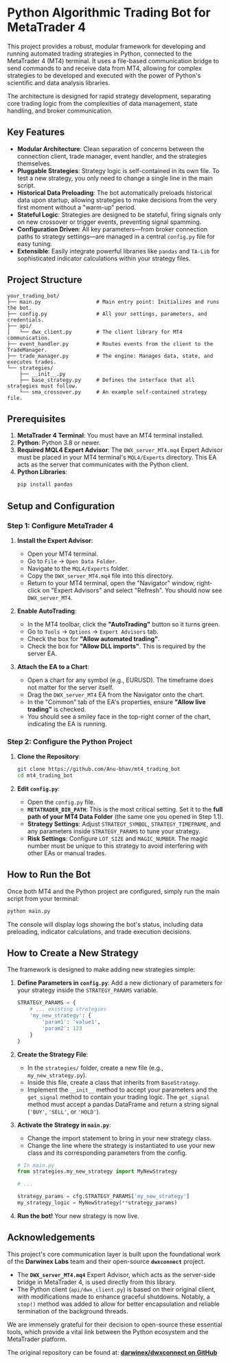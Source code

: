 # Python Algorithmic Trading Bot for MetaTrader 4

This project provides a robust, modular framework for developing and running automated trading strategies in Python, connected to the MetaTrader 4 (MT4) terminal. It uses a file-based communication bridge to send commands to and receive data from MT4, allowing for complex strategies to be developed and executed with the power of Python's scientific and data analysis libraries.

The architecture is designed for rapid strategy development, separating core trading logic from the complexities of data management, state handling, and broker communication.

## Key Features

- **Modular Architecture**: Clean separation of concerns between the connection client, trade manager, event handler, and the strategies themselves.
- **Pluggable Strategies**: Strategy logic is self-contained in its own file. To test a new strategy, you only need to change a single line in the main script.
- **Historical Data Preloading**: The bot automatically preloads historical data upon startup, allowing strategies to make decisions from the very first moment without a "warm-up" period.
- **Stateful Logic**: Strategies are designed to be stateful, firing signals only on new crossover or trigger events, preventing signal spamming.
- **Configuration Driven**: All key parameters—from broker connection paths to strategy settings—are managed in a central `config.py` file for easy tuning.
- **Extensible**: Easily integrate powerful libraries like `pandas` and `TA-Lib` for sophisticated indicator calculations within your strategy files.

## Project Structure

```
your_trading_bot/
├── main.py                  # Main entry point: Initializes and runs the bot.
├── config.py                # All your settings, parameters, and credentials.
├── api/
│   └── dwx_client.py        # The client library for MT4 communication.
├── event_handler.py         # Routes events from the client to the TradeManager.
├── trade_manager.py         # The engine: Manages data, state, and executes trades.
└── strategies/
    ├── __init__.py
    ├── base_strategy.py     # Defines the interface that all strategies must follow.
    └── sma_crossover.py     # An example self-contained strategy file.
```

## Prerequisites

1.  **MetaTrader 4 Terminal**: You must have an MT4 terminal installed.
2.  **Python**: Python 3.8 or newer.
3.  **Required MQL4 Expert Advisor**: The `DWX_server_MT4.mq4` Expert Advisor must be placed in your MT4 terminal's `MQL4/Experts` directory. This EA acts as the server that communicates with the Python client.
4.  **Python Libraries**:
    ```bash
    pip install pandas
    ```

## Setup and Configuration

### Step 1: Configure MetaTrader 4

1.  **Install the Expert Advisor**:

    - Open your MT4 terminal.
    - Go to `File` -> `Open Data Folder`.
    - Navigate to the `MQL4/Experts` folder.
    - Copy the `DWX_server_MT4.mq4` file into this directory.
    - Return to your MT4 terminal, open the "Navigator" window, right-click on "Expert Advisors" and select "Refresh". You should now see `DWX_server_MT4`.

2.  **Enable AutoTrading**:

    - In the MT4 toolbar, click the **"AutoTrading"** button so it turns green.
    - Go to `Tools` -> `Options` -> `Expert Advisors` tab.
    - Check the box for **"Allow automated trading"**.
    - Check the box for **"Allow DLL imports"**. This is required by the server EA.

3.  **Attach the EA to a Chart**:
    - Open a chart for any symbol (e.g., EURUSD). The timeframe does not matter for the server itself.
    - Drag the `DWX_server_MT4` EA from the Navigator onto the chart.
    - In the "Common" tab of the EA's properties, ensure **"Allow live trading"** is checked.
    - You should see a smiley face in the top-right corner of the chart, indicating the EA is running.

### Step 2: Configure the Python Project

1.  **Clone the Repository**:

    ```bash
    git clone https://github.com/Anu-bhav/mt4_trading_bot
    cd mt4_trading_bot
    ```

2.  **Edit `config.py`**:
    - Open the `config.py` file.
    - **`METATRADER_DIR_PATH`**: This is the most critical setting. Set it to the **full path of your MT4 Data Folder** (the same one you opened in Step 1.1).
    - **Strategy Settings**: Adjust `STRATEGY_SYMBOL`, `STRATEGY_TIMEFRAME`, and any parameters inside `STRATEGY_PARAMS` to tune your strategy.
    - **Risk Settings**: Configure `LOT_SIZE` and `MAGIC_NUMBER`. The magic number must be unique to this strategy to avoid interfering with other EAs or manual trades.

## How to Run the Bot

Once both MT4 and the Python project are configured, simply run the main script from your terminal:

```bash
python main.py
```

The console will display logs showing the bot's status, including data preloading, indicator calculations, and trade execution decisions.

## How to Create a New Strategy

The framework is designed to make adding new strategies simple:

1.  **Define Parameters in `config.py`**: Add a new dictionary of parameters for your strategy inside the `STRATEGY_PARAMS` variable.

    ```python
    STRATEGY_PARAMS = {
        # ... existing strategies
        'my_new_strategy': {
            'param1': 'value1',
            'param2': 123
        }
    }
    ```

2.  **Create the Strategy File**:

    - In the `strategies/` folder, create a new file (e.g., `my_new_strategy.py`).
    - Inside this file, create a class that inherits from `BaseStrategy`.
    - Implement the `__init__` method to accept your parameters and the `get_signal` method to contain your trading logic. The `get_signal` method must accept a pandas DataFrame and return a string signal (`'BUY'`, `'SELL'`, or `'HOLD'`).

3.  **Activate the Strategy in `main.py`**:

    - Change the import statement to bring in your new strategy class.
    - Change the line where the strategy is instantiated to use your new class and its corresponding parameters from the config.

    ```python
    # In main.py
    from strategies.my_new_strategy import MyNewStrategy

    # ...

    strategy_params = cfg.STRATEGY_PARAMS['my_new_strategy']
    my_strategy_logic = MyNewStrategy(**strategy_params)
    ```

4.  **Run the bot!** Your new strategy is now live.

## Acknowledgements

This project's core communication layer is built upon the foundational work of the **Darwinex Labs** team and their open-source **`dwxconnect`** project.

- The **`DWX_server_MT4.mq4`** Expert Advisor, which acts as the server-side bridge in MetaTrader 4, is used directly from this library.
- The Python client (`api/dwx_client.py`) is based on their original client, with modifications made to enhance graceful shutdowns. Notably, a `stop()` method was added to allow for better encapsulation and reliable termination of the background threads.

We are immensely grateful for their decision to open-source these essential tools, which provide a vital link between the Python ecosystem and the MetaTrader platform.

The original repository can be found at:
**[darwinex/dwxconnect on GitHub](https://github.com/darwinex/dwxconnect)**
